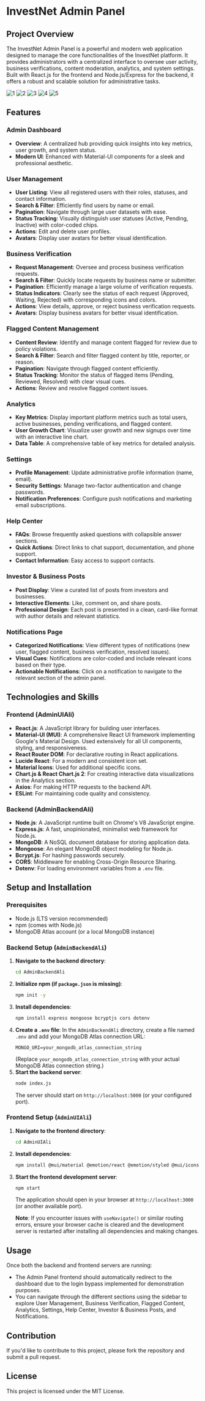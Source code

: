 # InvestNet Admin Panel

## Project Overview
The InvestNet Admin Panel is a powerful and modern web application designed to manage the core functionalities of the InvestNet platform. It provides administrators with a centralized interface to oversee user activity, business verifications, content moderation, analytics, and system settings. Built with React.js for the frontend and Node.js/Express for the backend, it offers a robust and scalable solution for administrative tasks.

![1](https://github.com/user-attachments/assets/8b42ab3f-495a-4435-b612-8c3ad382420a)
![2](https://github.com/user-attachments/assets/b0a7ad8a-a89d-4d01-bf29-5fd16831b676)
![3](https://github.com/user-attachments/assets/4d25ba8d-68fb-452a-9183-71a47b1ad7c8)
![4](https://github.com/user-attachments/assets/ad5c202c-92a9-4c3d-8875-c3db6e8878d9)
![5](https://github.com/user-attachments/assets/fa675d3e-b3a2-4218-8e42-9d9dd19c10f8)

## Features
### Admin Dashboard
*   **Overview**: A centralized hub providing quick insights into key metrics, user growth, and system status.
*   **Modern UI**: Enhanced with Material-UI components for a sleek and professional aesthetic.

### User Management
*   **User Listing**: View all registered users with their roles, statuses, and contact information.
*   **Search & Filter**: Efficiently find users by name or email.
*   **Pagination**: Navigate through large user datasets with ease.
*   **Status Tracking**: Visually distinguish user statuses (Active, Pending, Inactive) with color-coded chips.
*   **Actions**: Edit and delete user profiles.
*   **Avatars**: Display user avatars for better visual identification.

### Business Verification
*   **Request Management**: Oversee and process business verification requests.
*   **Search & Filter**: Quickly locate requests by business name or submitter.
*   **Pagination**: Efficiently manage a large volume of verification requests.
*   **Status Indicators**: Clearly see the status of each request (Approved, Waiting, Rejected) with corresponding icons and colors.
*   **Actions**: View details, approve, or reject business verification requests.
*   **Avatars**: Display business avatars for better visual identification.

### Flagged Content Management
*   **Content Review**: Identify and manage content flagged for review due to policy violations.
*   **Search & Filter**: Search and filter flagged content by title, reporter, or reason.
*   **Pagination**: Navigate through flagged content efficiently.
*   **Status Tracking**: Monitor the status of flagged items (Pending, Reviewed, Resolved) with clear visual cues.
*   **Actions**: Review and resolve flagged content issues.

### Analytics
*   **Key Metrics**: Display important platform metrics such as total users, active businesses, pending verifications, and flagged content.
*   **User Growth Chart**: Visualize user growth and new signups over time with an interactive line chart.
*   **Data Table**: A comprehensive table of key metrics for detailed analysis.

### Settings
*   **Profile Management**: Update administrative profile information (name, email).
*   **Security Settings**: Manage two-factor authentication and change passwords.
*   **Notification Preferences**: Configure push notifications and marketing email subscriptions.

### Help Center
*   **FAQs**: Browse frequently asked questions with collapsible answer sections.
*   **Quick Actions**: Direct links to chat support, documentation, and phone support.
*   **Contact Information**: Easy access to support contacts.

### Investor & Business Posts
*   **Post Display**: View a curated list of posts from investors and businesses.
*   **Interactive Elements**: Like, comment on, and share posts.
*   **Professional Design**: Each post is presented in a clean, card-like format with author details and relevant statistics.

### Notifications Page
*   **Categorized Notifications**: View different types of notifications (new user, flagged content, business verification, resolved issues).
*   **Visual Cues**: Notifications are color-coded and include relevant icons based on their type.
*   **Actionable Notifications**: Click on a notification to navigate to the relevant section of the admin panel.

## Technologies and Skills

### Frontend (AdminUIAli)
*   **React.js**: A JavaScript library for building user interfaces.
*   **Material-UI (MUI)**: A comprehensive React UI framework implementing Google's Material Design. Used extensively for all UI components, styling, and responsiveness.
*   **React Router DOM**: For declarative routing in React applications.
*   **Lucide React**: For a modern and consistent icon set.
*   **Material Icons**: Used for additional specific icons.
*   **Chart.js & React Chart.js 2**: For creating interactive data visualizations in the Analytics section.
*   **Axios**: For making HTTP requests to the backend API.
*   **ESLint**: For maintaining code quality and consistency.

### Backend (AdminBackendAli)
*   **Node.js**: A JavaScript runtime built on Chrome's V8 JavaScript engine.
*   **Express.js**: A fast, unopinionated, minimalist web framework for Node.js.
*   **MongoDB**: A NoSQL document database for storing application data.
*   **Mongoose**: An elegant MongoDB object modeling for Node.js.
*   **Bcrypt.js**: For hashing passwords securely.
*   **CORS**: Middleware for enabling Cross-Origin Resource Sharing.
*   **Dotenv**: For loading environment variables from a `.env` file.

## Setup and Installation

### Prerequisites
*   Node.js (LTS version recommended)
*   npm (comes with Node.js)
*   MongoDB Atlas account (or a local MongoDB instance)

### Backend Setup (`AdminBackendAli`)

1.  **Navigate to the backend directory**:
    ```bash
    cd AdminBackendAli
    ```
2.  **Initialize npm (if `package.json` is missing)**:
    ```bash
    npm init -y
    ```
3.  **Install dependencies**:
    ```bash
    npm install express mongoose bcryptjs cors dotenv
    ```
4.  **Create a `.env` file**: In the `AdminBackendAli` directory, create a file named `.env` and add your MongoDB Atlas connection URL:
    ```
    MONGO_URI=your_mongodb_atlas_connection_string
    ```
    (Replace `your_mongodb_atlas_connection_string` with your actual MongoDB Atlas connection string.)
5.  **Start the backend server**:
    ```bash
    node index.js
    ```
    The server should start on `http://localhost:5000` (or your configured port).

### Frontend Setup (`AdminUIAli`)

1.  **Navigate to the frontend directory**:
    ```bash
    cd AdminUIAli
    ```
2.  **Install dependencies**:
    ```bash
    npm install @mui/material @emotion/react @emotion/styled @mui/icons-material react-router-dom lucide-react chart.js react-chartjs-2 @react-oauth/google axios
    ```
3.  **Start the frontend development server**:
    ```bash
    npm start
    ```
    The application should open in your browser at `http://localhost:3000` (or another available port).

    **Note**: If you encounter issues with `useNavigate()` or similar routing errors, ensure your browser cache is cleared and the development server is restarted after installing all dependencies and making changes.

## Usage
Once both the backend and frontend servers are running:
*   The Admin Panel frontend should automatically redirect to the dashboard due to the login bypass implemented for demonstration purposes.
*   You can navigate through the different sections using the sidebar to explore User Management, Business Verification, Flagged Content, Analytics, Settings, Help Center, Investor & Business Posts, and Notifications.

## Contribution
If you'd like to contribute to this project, please fork the repository and submit a pull request.

## License
This project is licensed under the MIT License.
